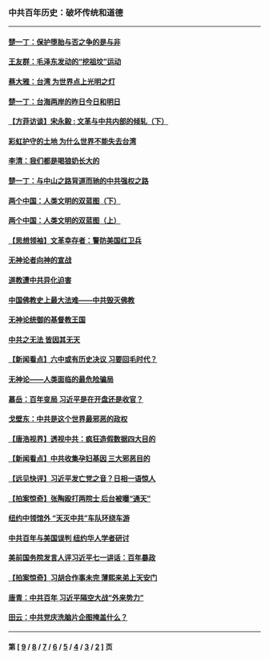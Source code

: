 ### 中共百年历史：破坏传统和道德
---
#### [楚一丁：保护堕胎与否之争的是与非](../../pages/nf1176114/n13815642.md?01140430) 
#### [王友群：毛泽东发动的“挖祖坟”运动](../../pages/nf1176114/n13723639.md?01140430) 
#### [蔡大雅：台湾 为世界点上光明之灯](../../pages/nf1176114/n13531530.md?01140430) 
#### [楚一丁：台海两岸的昨日今日和明日](../../pages/nf1176114/n13531468.md?01140430) 
#### [【方菲访谈】宋永毅 : 文革与中共内部的倾轧（下）](../../pages/nf1176114/n13486836.md?01140430) 
#### [彩虹护守的土地 为什么世界不能失去台湾](../../pages/nf1176114/n13476849.md?01140430) 
#### [李清：我们都是喝狼奶长大的](../../pages/nf1176114/n13471478.md?01140430) 
#### [楚一丁：与中山之路背道而驰的中共强权之路](../../pages/nf1176114/n13437270.md?01140430) 
#### [两个中国：人类文明的双蓝图（下）](../../pages/nf1176114/n13423132.md?01140430) 
#### [两个中国：人类文明的双蓝图（上）](../../pages/nf1176114/n13422687.md?01140430) 
#### [【思想领袖】文革幸存者：警防美国红卫兵](../../pages/nf1176114/n13339289.md?01140430) 
#### [无神论者向神的宣战](../../pages/nf1176114/n13281535.md?01140430) 
#### [道教遭中共异化迫害](../../pages/nf1176114/n13281463.md?01140430) 
#### [中国佛教史上最大法难——中共毁灭佛教](../../pages/nf1176114/n13281397.md?01140430) 
#### [无神论统御的基督教王国](../../pages/nf1176114/n13281280.md?01140430) 
#### [中共之无法 皆因其无天](../../pages/nf1176114/n13281088.md?01140430) 
#### [【新闻看点】六中或有历史决议 习要回毛时代？](../../pages/nf1176114/n13222895.md?01140430) 
#### [无神论——人类面临的最危险骗局](../../pages/nf1176114/n13196137.md?01140430) 
#### [慕岳：百年变局 习近平是在开盘还是收官？](../../pages/nf1176114/n13206516.md?01140430) 
#### [戈壁东：中共是这个世界最邪恶的政权](../../pages/nf1176114/n13085641.md?01140430) 
#### [【唐浩视界】透视中共：疯狂造假数据四大目的](../../pages/nf1176114/n13080590.md?01140430) 
#### [【新闻看点】中共收集孕妇基因 三大邪恶目的](../../pages/nf1176114/n13077182.md?01140430) 
#### [【远见快评】习近平发亡党之音？日相一语惊人](../../pages/nf1176114/n13074809.md?01140430) 
#### [【拍案惊奇】张陶殴打两院士 后台被曝“通天”](../../pages/nf1176114/n13070496.md?01140430) 
#### [纽约中领馆外 “天灭中共”车队环绕车游](../../pages/nf1176114/n13070693.md?01140430) 
#### [中共百年与美国误判 纽约华人学者研讨](../../pages/nf1176114/n13067969.md?01140430) 
#### [美前国务院发言人评习近平七一讲话：百年暴政](../../pages/nf1176114/n13066986.md?01140430) 
#### [【拍案惊奇】习胡合作事未完 薄熙来弟上天安门](../../pages/nf1176114/n13065867.md?01140430) 
#### [唐青：中共百年 习近平隔空大战“外来势力”](../../pages/nf1176114/n13065976.md?01140430) 
#### [田云：中共党庆洗脑片企图掩盖什么？](../../pages/nf1176114/n13064395.md?01140430) 

---
#### 第 [ [9](./9.md?01140430) / [8](./8.md?01140430) / [7](./7.md?01140430) / [6](./6.md?01140430) / [5](./5.md?01140430) / [4](./4.md?01140430) / [3](./3.md?01140430) / [2](./2.md?01140430) ] 页
